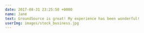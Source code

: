 ```yaml
---
date: 2017-08-31 23:25:50 +0000
name: Jane
text: GroundSource is great! My experience has been wonderful!
userImg: images/stock_business.jpg
---
```

